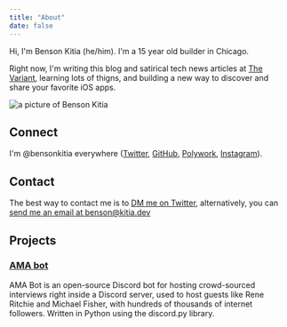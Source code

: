```yaml
---
title: "About"
date: false
---
```


Hi, I'm Benson Kitia (he/him). I'm a 15 year old builder in Chicago.

Right now, I'm writing this blog and satirical tech news articles at [The Variant](https://thevariant.net), learning lots of thigns, and building a new way to discover and share your favorite iOS apps.

![a picture of Benson Kitia](https://i.imgur.com/I6gQsQz.jpg "a picture of Benson Kitia")

## Connect

I'm @bensonkitia everywhere ([Twitter](https://twitter.com/bensonkitia), [GitHub](https://github.com/bensonkitia), [Polywork](https://polywork.com/bensonkitia), [Instagram](https://instagram.com/bensonkitia)).

## Contact

The best way to contact me is to [DM me on Twitter](https://twitter.com/messages/compose?recipient_id=1188270454303277056), alternatively, you can [send me an email at benson@kitia.dev](mailto:benson@kitia.dev)

## Projects

### [AMA bot](https://github.com/bensonkitia/amabot)

AMA Bot is an open-source Discord bot for hosting crowd-sourced interviews right inside a Discord server, used to host guests like Rene Ritchie and Michael Fisher, with hundreds of thousands of internet followers. Written in Python using the discord.py library.
